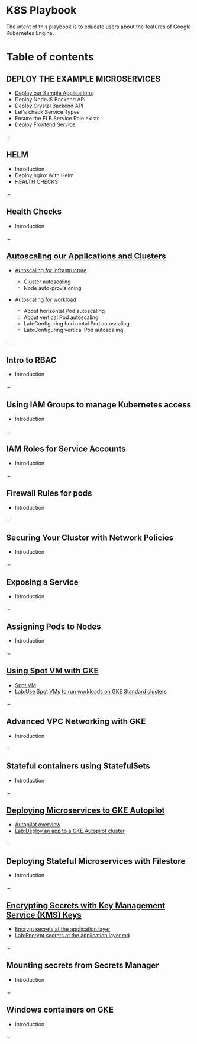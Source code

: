 # K8S Playbook
The intent of this playbook is to educate users about the features of Google Kubernetes Engine.


# Table of contents


## DEPLOY THE EXAMPLE MICROSERVICES

- [Deploy our Sample Applications](https://github.com/Lhanber/K8S-Playbook/blob/main/01_DEPLOY%20THE%20EXAMPLE%20MICROSERVICES/Deploy%20our%20Sample%20Applications.md)
- Deploy NodeJS Backend API
- Deploy Crystal Backend API
- Let's check Service Types
- Ensure the ELB Service Role exists
- Deploy Frontend Service

...

## HELM

- Introduction
- Deploy nginx With Helm
- HEALTH CHECKS

...

## Health Checks

- Introduction

...

## [Autoscaling our Applications and Clusters](https://github.com/CloudMile-Inc/K8S-Playbook/tree/master/04_Autoscaling%20our%20Applications%20and%20Clusters)

- [Autoscaling for infrastructure](https://github.com/CloudMile-Inc/K8S-Playbook/tree/master/04_Autoscaling%20our%20Applications%20and%20Clusters/Autoscaling%20for%20infrastructure)

  - Cluster autoscaling
  - Node auto-provisioning

- [Autoscaling for workload](https://github.com/CloudMile-Inc/K8S-Playbook/tree/master/04_Autoscaling%20our%20Applications%20and%20Clusters/Autoscaling%20for%20workload)

  - About horizontal Pod autoscaling
  - About vertical Pod autoscaling
  - Lab:Configuring horizontal Pod autoscaling
  - Lab:Configuring vertical Pod autoscaling

...

## Intro to RBAC

- Introduction

...

## Using IAM Groups to manage Kubernetes access

- Introduction

...

## IAM Roles for Service Accounts

- Introduction

...

## Firewall Rules for pods

- Introduction

...

## Securing Your Cluster with Network Policies

- Introduction

...

## Exposing a Service

- Introduction

...

## Assigning Pods to Nodes

- Introduction

...

## [Using Spot VM with GKE](https://github.com/CloudMile-Inc/K8S-Playbook/tree/master/12_Using%20Spot%20VM%20with%20GKE)

- [Spot VM](https://github.com/CloudMile-Inc/K8S-Playbook/blob/master/12_Using%20Spot%20VM%20with%20GKE/Spot%20VM.md)
- [Lab:Use Spot VMs to run workloads on GKE Standard clusters](https://github.com/CloudMile-Inc/K8S-Playbook/blob/master/12_Using%20Spot%20VM%20with%20GKE/Lab:Use%20Spot%20VMs%20to%20run%20workloads%20on%20GKE%20Standard%20clusters.md)

...

## Advanced VPC Networking with GKE

- Introduction

...

## Stateful containers using StatefulSets

- Introduction

...

## [Deploying Microservices to GKE Autopilot](https://github.com/CloudMile-Inc/K8S-Playbook/tree/master/15_Deploying%20Microservices%20to%20GKE%20Autopilot)

- [Autopilot overview](https://github.com/CloudMile-Inc/K8S-Playbook/blob/master/15_Deploying%20Microservices%20to%20GKE%20Autopilot/Autopilot%20overview.md)
- [Lab:Deploy an app to a GKE Autopilot cluster](https://github.com/CloudMile-Inc/K8S-Playbook/blob/master/15_Deploying%20Microservices%20to%20GKE%20Autopilot/Lab:Deploy%20an%20app%20to%20a%20GKE%20Autopilot%20cluster.md)

...

## Deploying Stateful Microservices with Filestore

- Introduction

...

## [Encrypting Secrets with Key Management Service (KMS) Keys](https://github.com/CloudMile-Inc/K8S-Playbook/tree/master/17_Encrypting%20Secrets%20with%20Key%20Management%20Service%20(KMS)%20Keys)

- [Encrypt secrets at the application layer](https://github.com/CloudMile-Inc/K8S-Playbook/blob/master/17_Encrypting%20Secrets%20with%20Key%20Management%20Service%20(KMS)%20Keys/Encrypt%20secrets%20at%20the%20application%20layer.md)
- [Lab:Encrypt secrets at the application layer.md](https://github.com/CloudMile-Inc/K8S-Playbook/blob/master/17_Encrypting%20Secrets%20with%20Key%20Management%20Service%20(KMS)%20Keys/Lab:Encrypt%20secrets%20at%20the%20application%20layer.md)

...
## Mounting secrets from Secrets Manager

- Introduction

...

## Windows containers on GKE

- Introduction

...



